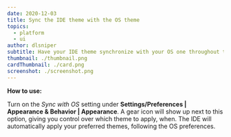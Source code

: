 ```yaml
---
date: 2020-12-03
title: Sync the IDE theme with the OS theme
topics:
  - platform
  - ui
author: dlsniper
subtitle: Have your IDE theme synchronize with your OS one throughout the day.
thumbnail: ./thumbnail.png
cardThumbnail: ./card.png
screenshot: ./screenshot.png
---
```


**How to use:**

Turn on the _Sync with OS_ setting under **Settings/Preferences | Appearance & Behavior | Appearance**. A gear icon will show up next to this option, giving you control over which theme to apply, when. The IDE will automatically apply your preferred themes, following the OS preferences.
